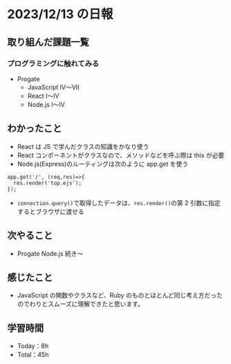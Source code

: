 # 2023/12/13 の日報

## 取り組んだ課題一覧

### プログラミングに触れてみる

- Progate
  - JavaScript Ⅳ〜Ⅶ
  - React Ⅰ〜Ⅳ
  - Node.js Ⅰ〜Ⅳ

## わかったこと

- React は JS で学んだクラスの知識をかなり使う
- React コンポーネントがクラスなので、メソッドなどを呼ぶ際は this が必要
- Node.js(Express)のルーティングは次のように app.get を使う

```
app.get('/', (req,res)=>{
  res.render('top.ejs');
});
```

- `connection.query()`で取得したデータは、`res.render()`の第 2 引数に指定するとブラウザに渡せる

## 次やること

- Progate Node.js 続き〜

## 感じたこと

- JavaScript の関数やクラスなど、Ruby のものとほとんど同じ考え方だったのでわりとスムーズに理解できたと思います。

## 学習時間

- Today：8h
- Total：45h
